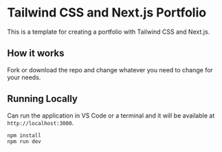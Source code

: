 # Tailwind CSS and Next.js Portfolio

This is a template for creating a portfolio with Tailwind CSS and Next.js.

<!-- ![Portfolio Demo](demo/demo.gif) -->

## How it works

Fork or download the repo and change whatever you need to change for your needs.

## Running Locally

Can run the application in VS Code or a terminal and it will be available at `http://localhost:3000`.

```bash
npm install
npm run dev
```
